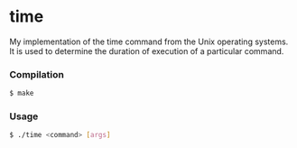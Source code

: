 # time

My implementation of the time command from the Unix operating systems. It is used to determine the duration of execution of a particular command.

### Compilation
```sh
$ make
```

### Usage
```sh
$ ./time <command> [args]
```
